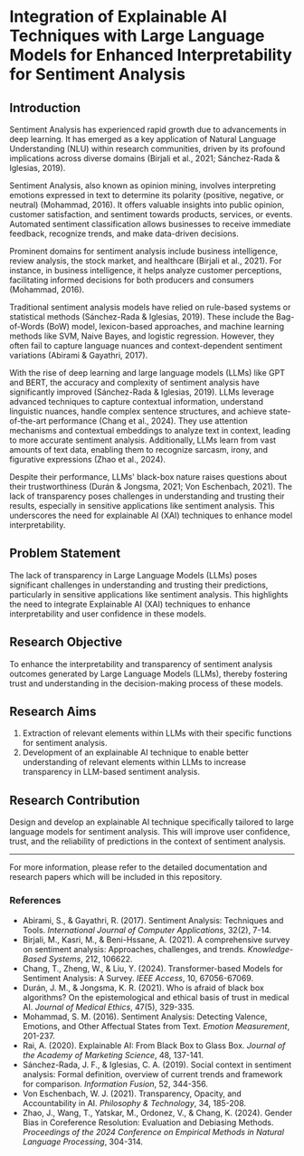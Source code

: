 # Integration of Explainable AI Techniques with Large Language Models for Enhanced Interpretability for Sentiment Analysis

## Introduction

Sentiment Analysis has experienced rapid growth due to advancements in deep learning. It has emerged as a key application of Natural Language Understanding (NLU) within research communities, driven by its profound implications across diverse domains (Birjali et al., 2021; Sánchez-Rada & Iglesias, 2019). 

Sentiment Analysis, also known as opinion mining, involves interpreting emotions expressed in text to determine its polarity (positive, negative, or neutral) (Mohammad, 2016). It offers valuable insights into public opinion, customer satisfaction, and sentiment towards products, services, or events. Automated sentiment classification allows businesses to receive immediate feedback, recognize trends, and make data-driven decisions.

Prominent domains for sentiment analysis include business intelligence, review analysis, the stock market, and healthcare (Birjali et al., 2021). For instance, in business intelligence, it helps analyze customer perceptions, facilitating informed decisions for both producers and consumers (Mohammad, 2016).

Traditional sentiment analysis models have relied on rule-based systems or statistical methods (Sánchez-Rada & Iglesias, 2019). These include the Bag-of-Words (BoW) model, lexicon-based approaches, and machine learning methods like SVM, Naive Bayes, and logistic regression. However, they often fail to capture language nuances and context-dependent sentiment variations (Abirami & Gayathri, 2017).

With the rise of deep learning and large language models (LLMs) like GPT and BERT, the accuracy and complexity of sentiment analysis have significantly improved (Sánchez-Rada & Iglesias, 2019). LLMs leverage advanced techniques to capture contextual information, understand linguistic nuances, handle complex sentence structures, and achieve state-of-the-art performance (Chang et al., 2024). They use attention mechanisms and contextual embeddings to analyze text in context, leading to more accurate sentiment analysis. Additionally, LLMs learn from vast amounts of text data, enabling them to recognize sarcasm, irony, and figurative expressions (Zhao et al., 2024).

Despite their performance, LLMs' black-box nature raises questions about their trustworthiness (Durán & Jongsma, 2021; Von Eschenbach, 2021). The lack of transparency poses challenges in understanding and trusting their results, especially in sensitive applications like sentiment analysis. This underscores the need for explainable AI (XAI) techniques to enhance model interpretability.

## Problem Statement

The lack of transparency in Large Language Models (LLMs) poses significant challenges in understanding and trusting their predictions, particularly in sensitive applications like sentiment analysis. This highlights the need to integrate Explainable AI (XAI) techniques to enhance interpretability and user confidence in these models.

## Research Objective

To enhance the interpretability and transparency of sentiment analysis outcomes generated by Large Language Models (LLMs), thereby fostering trust and understanding in the decision-making process of these models.

## Research Aims

1. Extraction of relevant elements within LLMs with their specific functions for sentiment analysis.
2. Development of an explainable AI technique to enable better understanding of relevant elements within LLMs to increase transparency in LLM-based sentiment analysis.

## Research Contribution

Design and develop an explainable AI technique specifically tailored to large language models for sentiment analysis. This will improve user confidence, trust, and the reliability of predictions in the context of sentiment analysis.

---

For more information, please refer to the detailed documentation and research papers which will be included in this repository.

### References

- Abirami, S., & Gayathri, R. (2017). Sentiment Analysis: Techniques and Tools. *International Journal of Computer Applications*, 32(2), 7-14.
- Birjali, M., Kasri, M., & Beni-Hssane, A. (2021). A comprehensive survey on sentiment analysis: Approaches, challenges, and trends. *Knowledge-Based Systems*, 212, 106622.
- Chang, T., Zheng, W., & Liu, Y. (2024). Transformer-based Models for Sentiment Analysis: A Survey. *IEEE Access*, 10, 67056-67069.
- Durán, J. M., & Jongsma, K. R. (2021). Who is afraid of black box algorithms? On the epistemological and ethical basis of trust in medical AI. *Journal of Medical Ethics*, 47(5), 329-335.
- Mohammad, S. M. (2016). Sentiment Analysis: Detecting Valence, Emotions, and Other Affectual States from Text. *Emotion Measurement*, 201-237.
- Rai, A. (2020). Explainable AI: From Black Box to Glass Box. *Journal of the Academy of Marketing Science*, 48, 137-141.
- Sánchez-Rada, J. F., & Iglesias, C. A. (2019). Social context in sentiment analysis: Formal definition, overview of current trends and framework for comparison. *Information Fusion*, 52, 344-356.
- Von Eschenbach, W. J. (2021). Transparency, Opacity, and Accountability in AI. *Philosophy & Technology*, 34, 185-208.
- Zhao, J., Wang, T., Yatskar, M., Ordonez, V., & Chang, K. (2024). Gender Bias in Coreference Resolution: Evaluation and Debiasing Methods. *Proceedings of the 2024 Conference on Empirical Methods in Natural Language Processing*, 304-314.
